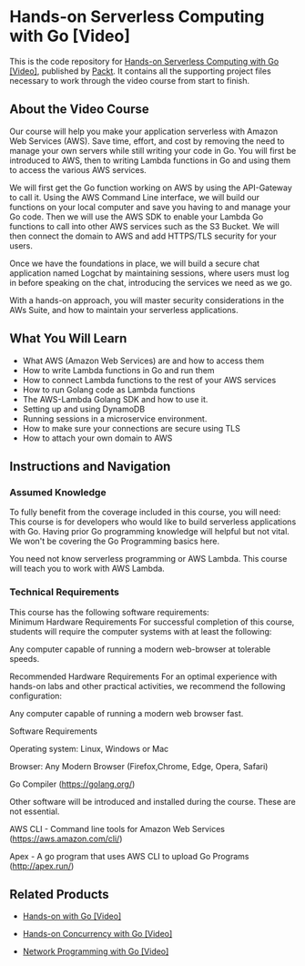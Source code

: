 # Hands-on Serverless Computing with Go [Video]

This is the code repository for [Hands-on Serverless Computing with Go [Video]](https://www.packtpub.com/application-development/hands-serverless-computing-go-video?utm_source=github&utm_medium=repository&utm_campaign=9781789132830), published by [Packt](https://www.packtpub.com/?utm_source=github). It contains all the supporting project files necessary to work through the video course from start to finish.

## About the Video Course
Our course will help you make your application serverless with Amazon Web Services (AWS). Save time, effort, and cost by removing the need to manage your own servers while still writing your code in Go. You will first be introduced to AWS, then to writing Lambda functions in Go and using them to access the various AWS services.

We will first get the Go function working on AWS by using the API-Gateway to call it. Using the AWS Command Line interface, we will build our functions on your local computer and save you having to and manage your Go code. Then we will use the AWS SDK to enable your Lambda Go functions to call into other AWS services such as the S3 Bucket. We will then connect the domain to AWS and add HTTPS/TLS security for your users.

Once we have the foundations in place, we will build a secure chat application named Logchat by maintaining sessions, where users must log in before speaking on the chat, introducing the services we need as we go.

With a hands-on approach, you will master security considerations in the AWs Suite, and how to maintain your serverless applications.

<H2>What You Will Learn</H2>
<DIV class=book-info-will-learn-text>
<UL>
<LI>What AWS (Amazon Web Services) are and how to access them 
<LI>How to write Lambda functions in Go and run them 
<LI>How to connect Lambda functions to the rest of your AWS services&nbsp; 
<LI>How to run Golang code as Lambda functions 
<LI>The AWS-Lambda Golang SDK and how to use it. 
<LI>Setting up and using DynamoDB 
<LI>Running sessions in a microservice environment. 
<LI>How to make sure your connections are secure using TLS 
<LI>How to attach your own domain to AWS </LI></UL></DIV>

## Instructions and Navigation
### Assumed Knowledge
To fully benefit from the coverage included in this course, you will need:<br/>
This course is for developers who would like to build serverless applications with Go. Having prior Go programming knowledge will helpful but not vital. We won't be covering the Go Programming basics here.

You need not know serverless programming or AWS Lambda. This course will teach you to work with AWS Lambda.
### Technical Requirements
This course has the following software requirements:<br/>
Minimum Hardware Requirements
For successful completion of this course, students will require the computer systems with at least the following:

Any computer capable of running a modern web-browser at tolerable speeds.

Recommended Hardware Requirements
For an optimal experience with hands-on labs and other practical activities, we recommend the following configuration:

Any computer capable of running a modern web browser fast.

Software Requirements

Operating system:  Linux, Windows or Mac



Browser:  Any Modern Browser (Firefox,Chrome, Edge, Opera, Safari)

Go Compiler  (https://golang.org/)

Other software will be introduced and  installed during the course. These are not essential.

AWS CLI -  Command line tools for Amazon Web Services (https://aws.amazon.com/cli/)

Apex -  A go program that uses AWS CLI to upload Go Programs (http://apex.run/)

## Related Products
* [Hands-on with Go [Video]](https://www.packtpub.com/application-development/hands-go-video?utm_source=github&utm_medium=repository&utm_campaign=9781789132519)

* [Hands-on Concurrency with Go [Video]](https://www.packtpub.com/application-development/hands-concurrency-go-video?utm_source=github&utm_medium=repository&utm_campaign=9781788993746)

* [Network Programming with Go [Video]](https://www.packtpub.com/networking-and-servers/network-programming-go-video?utm_source=github&utm_medium=repository&utm_campaign=9781788476560)


